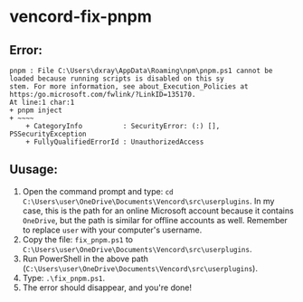 # vencord-fix-pnpm
## Error:
```
pnpm : File C:\Users\dxray\AppData\Roaming\npm\pnpm.ps1 cannot be loaded because running scripts is disabled on this sy
stem. For more information, see about_Execution_Policies at https:/go.microsoft.com/fwlink/?LinkID=135170.
At line:1 char:1
+ pnpm inject
+ ~~~~
    + CategoryInfo          : SecurityError: (:) [], PSSecurityException
    + FullyQualifiedErrorId : UnauthorizedAccess
```
## Uusage:
1. Open the command prompt and type: `cd C:\Users\user\OneDrive\Documents\Vencord\src\userplugins`. In my case, this is the path for an online Microsoft account because it contains `OneDrive`, but the path is similar for offline accounts as well. Remember to replace `user` with your computer's username.
2. Copy the file: `fix_pnpm.ps1` to `C:\Users\user\OneDrive\Documents\Vencord\src\userplugins`.
3. Run PowerShell in the above path (`C:\Users\user\OneDrive\Documents\Vencord\src\userplugins`).
4. Type: `.\fix_pnpm.ps1`.
5. The error should disappear, and you're done!
